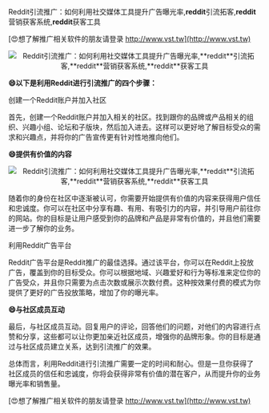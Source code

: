 Reddit引流推广：如何利用社交媒体工具提升广告曝光率,**reddit**引流拓客,**reddit**营销获客系统,**reddit**获客工具

[😍想了解推广相关软件的朋友请登录 http://www.vst.tw](http://www.vst.tw)

 <center><img src="https://vst.tw/MP4/tuiguang/png/0.png" alt="Reddit引流推广：如何利用社交媒体工具提升广告曝光率,**reddit**引流拓客,**reddit**营销获客系统,**reddit**获客工具"></center>

**😄以下是利用Reddit进行引流推广的四个步骤：**

创建一个Reddit账户并加入社区

首先，创建一个Reddit账户并加入相关的社区。找到跟你的品牌或产品相关的组织、兴趣小组、论坛和子版块，然后加入进去。这样可以更好地了解目标受众的需求和兴趣点，并将你的广告宣传更有针对性地推向他们。

**😄提供有价值的内容**

 <center><img src="https://vst.tw/MP4/tuiguang/png/3.png" alt="Reddit引流推广：如何利用社交媒体工具提升广告曝光率,**reddit**引流拓客,**reddit**营销获客系统,**reddit**获客工具"></center>

随着你的身份在社区中逐渐被认可，你需要开始提供有价值的内容来获得用户信任和忠诚度。你可以在社区中分享有趣、有用、有吸引力的内容，并引导用户前往你的网站。你的目标是让用户感受到你的品牌和产品是非常有价值的，并且他们需要进一步了解你的业务。

利用Reddit广告平台

Reddit广告平台是Reddit推广的最佳选择。通过该平台，你可以在Reddit上投放广告，覆盖到你的目标受众。你可以根据地域、兴趣爱好和行为等标准来定位你的广告受众，并且你只需要为点击次数或展示次数付费。这种按效果付费的模式为你提供了更好的广告投放策略，增加了你的曝光率。

**😄与社区成员互动**

最后，与社区成员互动。回复用户的评论，回答他们的问题，对他们的内容进行点赞和分享，这些都可以让你更加亲近社区成员，增强你的品牌形象。你的目标是通过与社区成员建立关系，达到引流推广的效果。

总体而言，利用Reddit进行引流推广需要一定的时间和耐心。但是一旦你获得了社区成员的信任和忠诚度，你将会获得非常有价值的潜在客户，从而提升你的业务曝光率和销售量。

[😍想了解推广相关软件的朋友请登录 http://www.vst.tw](http://www.vst.tw)



